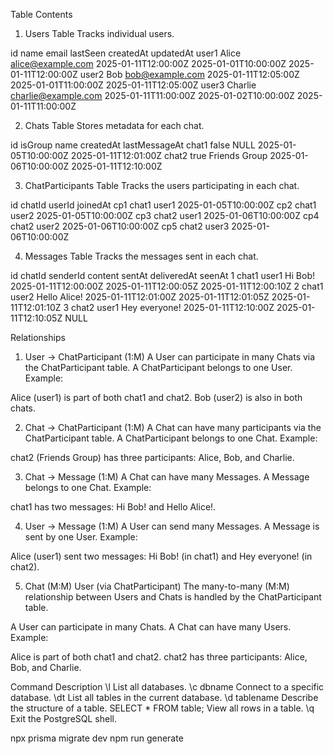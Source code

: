 Table Contents
1. Users Table
Tracks individual users.

id	name	email	lastSeen	createdAt	updatedAt
user1	Alice	alice@example.com	2025-01-11T12:00:00Z	2025-01-01T10:00:00Z	2025-01-11T12:00:00Z
user2	Bob	bob@example.com	2025-01-11T12:05:00Z	2025-01-01T11:00:00Z	2025-01-11T12:05:00Z
user3	Charlie	charlie@example.com	2025-01-11T11:00:00Z	2025-01-02T10:00:00Z	2025-01-11T11:00:00Z

2. Chats Table
Stores metadata for each chat.

id	isGroup	name	createdAt	lastMessageAt
chat1	false	NULL	2025-01-05T10:00:00Z	2025-01-11T12:01:00Z
chat2	true	Friends Group	2025-01-06T10:00:00Z	2025-01-11T12:10:00Z

3. ChatParticipants Table
Tracks the users participating in each chat.

id	chatId	userId	joinedAt
cp1	chat1	user1	2025-01-05T10:00:00Z
cp2	chat1	user2	2025-01-05T10:00:00Z
cp3	chat2	user1	2025-01-06T10:00:00Z
cp4	chat2	user2	2025-01-06T10:00:00Z
cp5	chat2	user3	2025-01-06T10:00:00Z


4. Messages Table
Tracks the messages sent in each chat.

id	chatId	senderId	content	sentAt	deliveredAt	seenAt
1	chat1	user1	Hi Bob!	2025-01-11T12:00:00Z	2025-01-11T12:00:05Z	2025-01-11T12:00:10Z
2	chat1	user2	Hello Alice!	2025-01-11T12:01:00Z	2025-01-11T12:01:05Z	2025-01-11T12:01:10Z
3	chat2	user1	Hey everyone!	2025-01-11T12:10:00Z	2025-01-11T12:10:05Z	NULL


Relationships
1. User → ChatParticipant (1:M)
A User can participate in many Chats via the ChatParticipant table.
A ChatParticipant belongs to one User.
Example:

Alice (user1) is part of both chat1 and chat2.
Bob (user2) is also in both chats.


2. Chat → ChatParticipant (1:M)
A Chat can have many participants via the ChatParticipant table.
A ChatParticipant belongs to one Chat.
Example:

chat2 (Friends Group) has three participants: Alice, Bob, and Charlie.


3. Chat → Message (1:M)
A Chat can have many Messages.
A Message belongs to one Chat.
Example:

chat1 has two messages: Hi Bob! and Hello Alice!.


4. User → Message (1:M)
A User can send many Messages.
A Message is sent by one User.
Example:

Alice (user1) sent two messages: Hi Bob! (in chat1) and Hey everyone! (in chat2).


5. Chat (M:M) User (via ChatParticipant)
The many-to-many (M:M) relationship between Users and Chats is handled by the ChatParticipant table.

A User can participate in many Chats.
A Chat can have many Users.
Example:

Alice is part of both chat1 and chat2.
chat2 has three participants: Alice, Bob, and Charlie.


Command	Description
\l	List all databases.
\c dbname	Connect to a specific database.
\dt	List all tables in the current database.
\d tablename	Describe the structure of a table.
SELECT * FROM table;	View all rows in a table.
\q	Exit the PostgreSQL shell.



npx prisma migrate dev
npm run generate